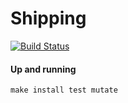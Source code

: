 # Shipping

[![Build Status](https://github.com/RailsEventStore/cqrs-es-sample-with-res/workflows/inventory/badge.svg)](https://github.com/RailsEventStore/cqrs-es-sample-with-res/actions/workflows/shipping.yml)

#### Up and running

```
make install test mutate
```
